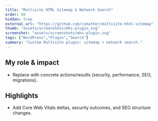 ```yaml
---
title: "Multisite HTML Sitemap & Network Search"
order: 99
hidden: true
external_url: "https://github.com/csmather/multisite-html-sitemap"
thumb: "assets/screenshots/mhs-plugin.svg"
screenshot: "assets/screenshots/mhs-plugin.svg"
tags: ["WordPress","Plugin","Search"]
summary: "Custom Multisite plugin: sitemap + network search."
---
```


## My role & impact
- Replace with concrete actions/results (security, performance, SEO, migrations).

## Highlights
- Add Core Web Vitals deltas, security outcomes, and SEO structure changes.
